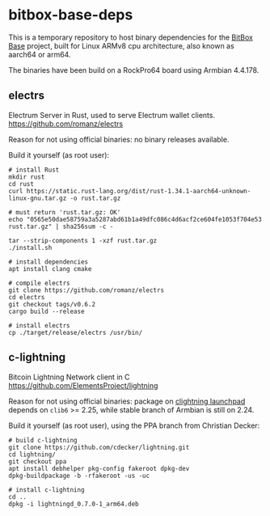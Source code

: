 # bitbox-base-deps
This is a temporary repository to host binary dependencies for the [BitBox Base](https://github.com/digitalbitbox/bitbox-base) project, built for Linux ARMv8 cpu architecture, also known as aarch64 or arm64.

The binaries have been build on a RockPro64 board using Armbian 4.4.178.

## electrs
Electrum Server in Rust, used to serve Electrum wallet clients.  
https://github.com/romanz/electrs

Reason for not using official binaries: no binary releases available.

Build it yourself (as root user):
```
# install Rust
mkdir rust
cd rust
curl https://static.rust-lang.org/dist/rust-1.34.1-aarch64-unknown-linux-gnu.tar.gz -o rust.tar.gz

# must return 'rust.tar.gz: OK'
echo "0565e50dae58759a3a5287abd61b1a49dfc086c4d6acf2ce604fe1053f704e53 rust.tar.gz" | sha256sum -c -

tar --strip-components 1 -xzf rust.tar.gz
./install.sh

# install dependencies
apt install clang cmake

# compile electrs
git clone https://github.com/romanz/electrs
cd electrs
git checkout tags/v0.6.2
cargo build --release

# install electrs
cp ./target/release/electrs /usr/bin/
```


## c-lightning
Bitcoin Lightning Network client in C  
https://github.com/ElementsProject/lightning

Reason for not using official binaries: package on [clightning launchpad](https://launchpad.net/clightning) depends on `clib6` >= 2.25, while stable branch of Armbian is still on 2.24.

Build it yourself (as root user), using the PPA branch from Christian Decker:
```
# build c-lightning
git clone https://github.com/cdecker/lightning.git
cd lightning/
git checkout ppa
apt install debhelper pkg-config fakeroot dpkg-dev
dpkg-buildpackage -b -rfakeroot -us -uc

# install c-lightning
cd ..
dpkg -i lightningd_0.7.0-1_arm64.deb
```


